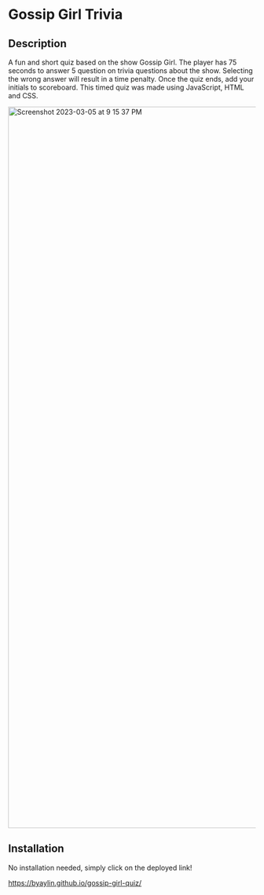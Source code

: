 # Gossip Girl Trivia

## Description

A fun and short quiz based on the show Gossip Girl. The player has 75 seconds to answer 5 question on trivia questions about the show. Selecting the wrong answer will result in a time penalty. Once the quiz ends, add your initials to scoreboard. This timed quiz was made using JavaScript, HTML and CSS. 

<img width="1469" alt="Screenshot 2023-03-05 at 9 15 37 PM" src="https://user-images.githubusercontent.com/117704967/223025419-7818c1aa-a8b4-49a7-a1fb-9c8d013f792b.png">

## Installation

No installation needed, simply click on the deployed link!

https://byaylin.github.io/gossip-girl-quiz/ 
